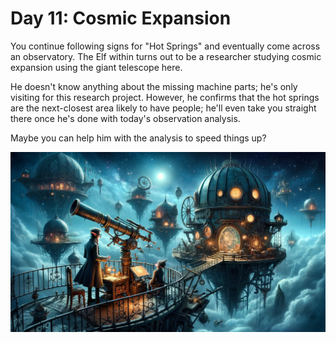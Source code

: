# Day 11: Cosmic Expansion

You continue following signs for "Hot Springs" and eventually come across an observatory. The Elf within turns out to be
a researcher studying cosmic expansion using the giant telescope here.

He doesn't know anything about the missing machine parts; he's only visiting for this research project. However, he
confirms that the hot springs are the next-closest area likely to have people; he'll even take you straight there once
he's done with today's observation analysis.

Maybe you can help him with the analysis to speed things up?

![Scene](./scene.jpg)